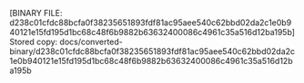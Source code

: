 [BINARY FILE: d238c01cfdc88bcfa0f38235651893fdf81ac95aee540c62bbd02da2c1e0b940121e15fd195d1bc68c48f6b9882b63632400086c4961c35a516d12ba195b]
Stored copy: docs/converted-binary/d238c01cfdc88bcfa0f38235651893fdf81ac95aee540c62bbd02da2c1e0b940121e15fd195d1bc68c48f6b9882b63632400086c4961c35a516d12ba195b
